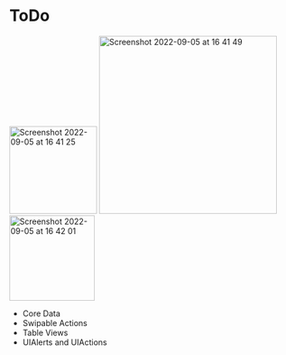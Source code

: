 # ToDo

<img width="155" alt="Screenshot 2022-09-05 at 16 41 25" src="https://user-images.githubusercontent.com/91250039/188474083-1d32b503-22ad-4150-9d53-a863ddb9df52.png">
<img width="315" alt="Screenshot 2022-09-05 at 16 41 49" src="https://user-images.githubusercontent.com/91250039/188474108-9a9998d1-99f6-4cc9-b8c0-0d966ea6957c.png">
<img width="151" alt="Screenshot 2022-09-05 at 16 42 01" src="https://user-images.githubusercontent.com/91250039/188474121-d6751725-8021-4bd2-a062-aaadc66f88fd.png">

- Core Data
- Swipable Actions
- Table Views
- UIAlerts and UIActions
